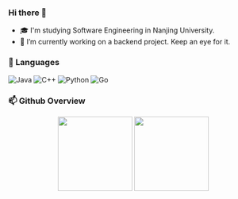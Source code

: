 ### Hi there 👋

- 🎓 I'm studying Software Engineering in Nanjing University.
- 🔭 I’m currently working on a backend project. Keep an eye for it.

### 💬 Languages

![Java](https://img.shields.io/badge/-Java-007396?style=flat&logo=java)
![C++](https://img.shields.io/badge/-C++-00599C?style=flat&logo=c%2B%2B)
![Python](https://img.shields.io/badge/-Python-3776AB?style=flat&logo=python&logoColor=white)
![Go](https://img.shields.io/badge/-Go-0036AB?style=flat&logo=python&logoColor=white)



### 📫 Github Overview
<div align="center"> 
  <img height="150px" src="https://github-readme-stats.vercel.app/api?username=EricCoderG&hide_border=true&show_icons=trueline_height=21&text_color=000&icon_color=000&bg_color=0,ea6161,ffc64d,fffc4d,52fa5a&theme=graywhite" />
  <img height="150px" src="https://github-readme-stats.vercel.app/api/top-langs/?username=EricCoderG&hide_border=true&layout=compact&langs_count=6&text_color=000&icon_color=fff&bg_color=0,52fa5a,4dfcff,c64dff&theme=graywhite" /> </div>

